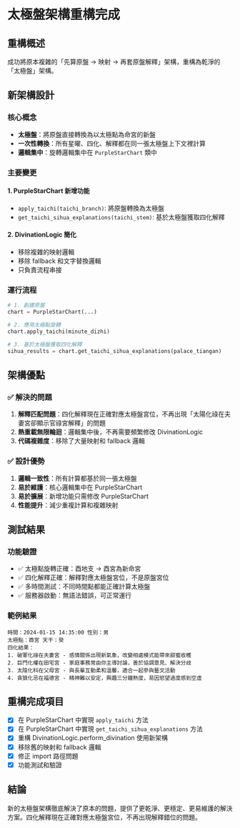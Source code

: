 # 太極盤架構重構完成

## 重構概述

成功將原本複雜的「先算原盤 → 映射 → 再套原盤解釋」架構，重構為乾淨的「太極盤」架構。

## 新架構設計

### 核心概念
- **太極盤**：將原盤直接轉換為以太極點為命宮的新盤
- **一次性轉換**：所有星曜、四化、解釋都在同一張太極盤上下文裡計算
- **邏輯集中**：旋轉邏輯集中在 `PurpleStarChart` 類中

### 主要變更

#### 1. PurpleStarChart 新增功能
- `apply_taichi(taichi_branch)`: 將原盤轉換為太極盤
- `get_taichi_sihua_explanations(taichi_stem)`: 基於太極盤獲取四化解釋

#### 2. DivinationLogic 簡化
- 移除複雜的映射邏輯
- 移除 fallback 和文字替換邏輯
- 只負責流程串接

### 運行流程

```python
# 1. 創建原盤
chart = PurpleStarChart(...)

# 2. 應用太極點旋轉
chart.apply_taichi(minute_dizhi)

# 3. 基於太極盤獲取四化解釋
sihua_results = chart.get_taichi_sihua_explanations(palace_tiangan)
```

## 架構優點

### ✅ 解決的問題
1. **解釋匹配問題**：四化解釋現在正確對應太極盤宮位，不再出現「太陽化祿在夫妻宮卻顯示官祿宮解釋」的問題
2. **熱重載無限輪迴**：邏輯集中後，不再需要頻繁修改 DivinationLogic
3. **代碼複雜度**：移除了大量映射和 fallback 邏輯

### ✅ 設計優勢
1. **邏輯一致性**：所有計算都基於同一張太極盤
2. **易於維護**：核心邏輯集中在 PurpleStarChart
3. **易於擴展**：新增功能只需修改 PurpleStarChart
4. **性能提升**：減少重複計算和複雜映射

## 測試結果

### 功能驗證
- ✅ 太極點旋轉正確：酉地支 → 酉宮為新命宮
- ✅ 四化解釋正確：解釋對應太極盤宮位，不是原盤宮位
- ✅ 多時間測試：不同時間點都能正確計算太極盤
- ✅ 服務器啟動：無語法錯誤，可正常運行

### 範例結果
```
時間：2024-01-15 14:35:00 性別：男
太極點：酉宮 天干：癸
四化結果：
1. 破軍化祿在夫妻宮 - 感情關係出現新氣象，改變相處模式能帶來甜蜜收穫
2. 巨門化權在田宅宮 - 家庭事務常由你主導討論，善於協調意見、解決分歧
3. 太陰化科在父母宮 - 與長輩互動柔和溫馨，適合一起參與藝文活動
4. 貪狼化忌在福德宮 - 精神難以安定，興趣三分鐘熱度，易因慾望過度感到空虛
```

## 重構完成項目

- [x] 在 PurpleStarChart 中實現 `apply_taichi` 方法
- [x] 在 PurpleStarChart 中實現 `get_taichi_sihua_explanations` 方法  
- [x] 重構 DivinationLogic.perform_divination 使用新架構
- [x] 移除舊的映射和 fallback 邏輯
- [x] 修正 import 路徑問題
- [x] 功能測試和驗證

## 結論

新的太極盤架構徹底解決了原本的問題，提供了更乾淨、更穩定、更易維護的解決方案。四化解釋現在正確對應太極盤宮位，不再出現解釋錯位的問題。 